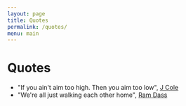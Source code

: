 ```yaml
---
layout: page
title: Quotes
permalink: /quotes/
menu: main
---
```


# Quotes

- "If you ain't aim too high. Then you aim too low", [J Cole](http://genius.com/J-cole-january-28th-lyrics)
- "We're all just walking each other home", [Ram Dass](https://en.wikipedia.org/wiki/Ram_Dass)